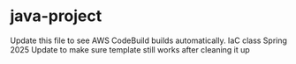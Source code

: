 # java-project
Update this file to see AWS CodeBuild builds automatically. IaC class Spring 2025
Update to make sure template still works after cleaning it up

